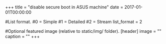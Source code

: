 +++
title = "disable secure boot in ASUS machine" 
date = 2017-01-01T00:00:00

#List format.
#0 = Simple
#1 = Detailed
#2 = Stream
list_format = 2

#Optional featured image (relative to static/img/ folder).
[header] 
image = "" 
caption = "" 
+++

